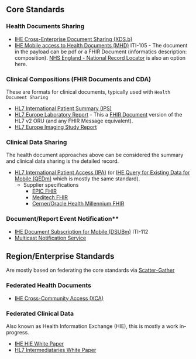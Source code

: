 
## Core Standards

### Health Documents Sharing

- [IHE Cross-Enterprise Document Sharing (XDS.b)](https://profiles.ihe.net/ITI/TF/Volume1/ch-10.html) 
- [IHE Mobile access to Health Documents (MHD)](https://profiles.ihe.net/ITI/MHD/index.html) ITI-105 - The document in the payload can be pdf or a FHIR Document (informatics description: composition). [NHS England - National Record Locator](https://digital.nhs.uk/developer/api-catalogue/national-record-locator-fhir) is also an option here.

### Clinical Compositions (FHIR Documents and CDA)

These are formats for clinical documents, typically used with `Health Document Sharing`

- [HL7 International Patient Summary (IPS)](https://build.fhir.org/ig/HL7/fhir-ips/index.html)
- [HL7 Europe Laboratory Report](https://build.fhir.org/ig/hl7-eu/laboratory/) - This a [FHIR Document](https://hl7.org/fhir/R4/documents.html) version of the HL7 v2 ORU (and any FHIR Message equivalent).
- [HL7 Europe Imaging Study Report](https://build.fhir.org/ig/hl7-eu/imaging/branches/initial-version/index.html)

### Clinical Data Sharing

The health document approaches above can be considered the summary and clinical data sharing is the detailed record.

- [HL7 International Patient Access (IPA)](https://build.fhir.org/ig/HL7/fhir-ipa/) (or [IHE Query for Existing Data for Mobile (QEDm)](https://profiles.ihe.net/PCC/QEDm/) which is mostly the same standard). 
  - Supplier specifications
    - [EPIC FHIR](https://fhir.epic.com/)
    - [Meditech FHIR](https://fhir.meditech.com/)
    - [Cerner/Oracle Health Millennium FHIR](https://docs.oracle.com/en/industries/health/millennium-platform-apis/mfrap/r4_overview.html)

### Document/Report Event Notification**

- [IHE Document Subscription for Mobile (DSUBm)](https://profiles.ihe.net/ITI/DSUBm/index.html) ITI-112
- [Multicast Notification Service](https://digital.nhs.uk/developer/api-catalogue/multicast-notification-service)

## Region/Enterprise Standards

Are mostly based on federating the core standards via [Scatter-Gather](https://www.enterpriseintegrationpatterns.com/patterns/messaging/BroadcastAggregate.html)

### Federated Health Documents

- [IHE Cross-Community Access (XCA)](https://profiles.ihe.net/ITI/TF/Volume1/ch-18.html)

### Federated Clinical Data 

Also known as Health Information Exchange (HIE), this is mostly a work in-progress.

- [IHE HIE White Paper](https://profiles.ihe.net/ITI/HIE-Whitepaper/)
- [HL7 Intermediataries White Paper](https://confluence.hl7.org/spaces/FHIR/pages/144967060/Intermediaries+White+Paper)
